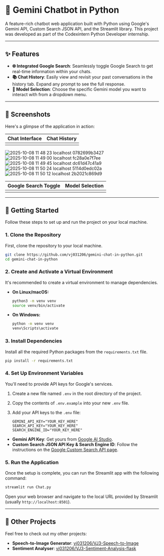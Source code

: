 # 🤖 Gemini Chatbot in Python

A feature-rich chatbot web application built with Python using Google's Gemini API, Custom Search JSON API, and the Streamlit library. This project was developed as part of the Codexintern Python Developer internship.

-----

## ✨ Features

  * **🌐 Integrated Google Search**: Seamlessly toggle Google Search to get real-time information within your chats.
  * **📚 Chat History**: Easily view and revisit your past conversations in the history tab. Expand any prompt to see the full response.
  * **🧠 Model Selection**: Choose the specific Gemini model you want to interact with from a dropdown menu.

-----

## 📸 Screenshots

Here's a glimpse of the application in action:

| Chat Interface | Chat History |
| :---: | :---: |
|  |  |

![2025-10-08 11 48 23 localhost 0782699b3427](https://github.com/user-attachments/assets/c3cde95e-f4e8-4ea9-8969-92a412414d85)
![2025-10-08 11 49 00 localhost fc28a0e7f7ee](https://github.com/user-attachments/assets/4a55f91f-e19b-42fe-a71a-d7af67fca9ea)
![2025-10-08 11 49 45 localhost dc61d47c41a9](https://github.com/user-attachments/assets/559dc3a9-c424-4a8d-9e51-8ed1172dc683)
![2025-10-08 11 50 24 localhost 5114d0edc02a](https://github.com/user-attachments/assets/4ee5cf9d-a105-47f9-815b-24c5377a1922)
![2025-10-08 11 50 12 localhost 2b2021c869d9](https://github.com/user-attachments/assets/c0595733-f236-4607-9c6f-6dacc12dff99)

| Google Search Toggle | Model Selection |
| :---: | :---: |
|  |  |

-----

## 🚀 Getting Started

Follow these steps to set up and run the project on your local machine.

### 1\. Clone the Repository

First, clone the repository to your local machine.

```bash
git clone https://github.com/vj031206/gemini-chat-in-python.git
cd gemini-chat-in-python
```

### 2\. Create and Activate a Virtual Environment

It's recommended to create a virtual environment to manage dependencies.

  * **On Linux/macOS:**
    ```bash
    python3 -m venv venv
    source venv/bin/activate
    ```
  * **On Windows:**
    ```bash
    python -m venv venv
    venv\Scripts\activate
    ```

### 3\. Install Dependencies

Install all the required Python packages from the `requirements.txt` file.

```bash
pip install -r requirements.txt
```

### 4\. Set Up Environment Variables

You'll need to provide API keys for Google's services.

1.  Create a new file named `.env` in the root directory of the project.

2.  Copy the contents of `.env.example` into your new `.env` file.

3.  Add your API keys to the `.env` file:

    ```env
    GEMINI_API_KEY="YOUR_KEY_HERE"
    SEARCH_API_KEY="YOUR_KEY_HERE"
    SEARCH_ENGINE_ID="YOUR_KEY_HERE"
    ```

<!-- end list -->

  * **Gemini API Key**: Get yours from [Google AI Studio](https://aistudio.google.com/welcome).
  * **Custom Search JSON API Key & Search Engine ID**: Follow the instructions on the [Google Custom Search API page](https://developers.google.com/custom-search/v1/introduction).

### 5\. Run the Application

Once the setup is complete, you can run the Streamlit app with the following command:

```bash
streamlit run Chat.py
```

Open your web browser and navigate to the local URL provided by Streamlit (usually `http://localhost:8501`).

-----

## 📁 Other Projects

Feel free to check out my other projects:

  * **Speech-to-Image Generator**: [vj031206/VJ3-Speech-to-Image](https://github.com/vj031206/VJ3-Speech-to-Image.git)
  * **Sentiment Analyser**: [vj031206/VJ3-Sentiment-Analysis-flask](https://github.com/vj031206/VJ3-Sentiment-Analysis-flask.git)
